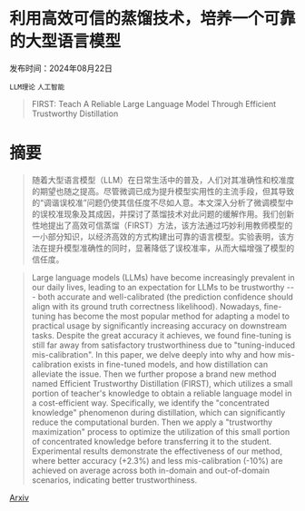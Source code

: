 # 利用高效可信的蒸馏技术，培养一个可靠的大型语言模型

发布时间：2024年08月22日

`LLM理论` `人工智能`

> FIRST: Teach A Reliable Large Language Model Through Efficient Trustworthy Distillation

# 摘要

> 随着大型语言模型（LLM）在日常生活中的普及，人们对其准确性和校准度的期望也随之提高。尽管微调已成为提升模型实用性的主流手段，但其导致的“调谐误校准”问题仍使其信任度不尽如人意。本文深入分析了微调模型中的误校准现象及其成因，并探讨了蒸馏技术对此问题的缓解作用。我们创新性地提出了高效可信蒸馏（FIRST）方法，该方法通过巧妙利用教师模型的一小部分知识，以经济高效的方式构建出可靠的语言模型。实验表明，该方法在提升模型准确性的同时，显著降低了误校准率，从而大幅增强了模型的信任度。

> Large language models (LLMs) have become increasingly prevalent in our daily lives, leading to an expectation for LLMs to be trustworthy -- - both accurate and well-calibrated (the prediction confidence should align with its ground truth correctness likelihood). Nowadays, fine-tuning has become the most popular method for adapting a model to practical usage by significantly increasing accuracy on downstream tasks. Despite the great accuracy it achieves, we found fine-tuning is still far away from satisfactory trustworthiness due to "tuning-induced mis-calibration". In this paper, we delve deeply into why and how mis-calibration exists in fine-tuned models, and how distillation can alleviate the issue. Then we further propose a brand new method named Efficient Trustworthy Distillation (FIRST), which utilizes a small portion of teacher's knowledge to obtain a reliable language model in a cost-efficient way. Specifically, we identify the "concentrated knowledge" phenomenon during distillation, which can significantly reduce the computational burden. Then we apply a "trustworthy maximization" process to optimize the utilization of this small portion of concentrated knowledge before transferring it to the student. Experimental results demonstrate the effectiveness of our method, where better accuracy (+2.3%) and less mis-calibration (-10%) are achieved on average across both in-domain and out-of-domain scenarios, indicating better trustworthiness.

[Arxiv](https://arxiv.org/abs/2408.12168)